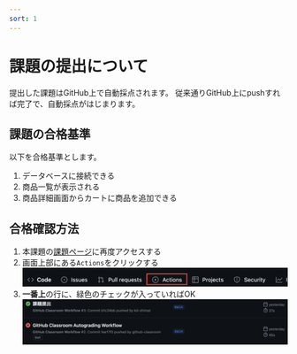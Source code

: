 ```yaml
---
sort: 1
---
```


# 課題の提出について

提出した課題はGitHub上で自動採点されます。
従来通りGitHub上にpushすれば完了で、自動採点がはじまります。

## 課題の合格基準

以下を合格基準とします。

1. データベースに接続できる
2. 商品一覧が表示される
3. 商品詳細画面からカートに商品を追加できる

## 合格確認方法

1. 本課題の[課題ページ]()に再度アクセスする
2. 画面上部にある`Actions`をクリックする<br>
![](./images/acions.png)
1. **一番上**の行に、緑色のチェックが入っていればOK<br>
![](./images/pass.png)